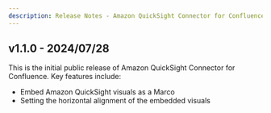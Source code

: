 ```yaml
---
description: Release Notes - Amazon QuickSight Connector for Confluence
---
```


## v1.1.0 - 2024/07/28

This is the initial public release of Amazon QuickSight Connector for Confluence. Key features include:

- Embed Amazon QuickSight visuals as a Marco
- Setting the horizontal alignment of the embedded visuals
